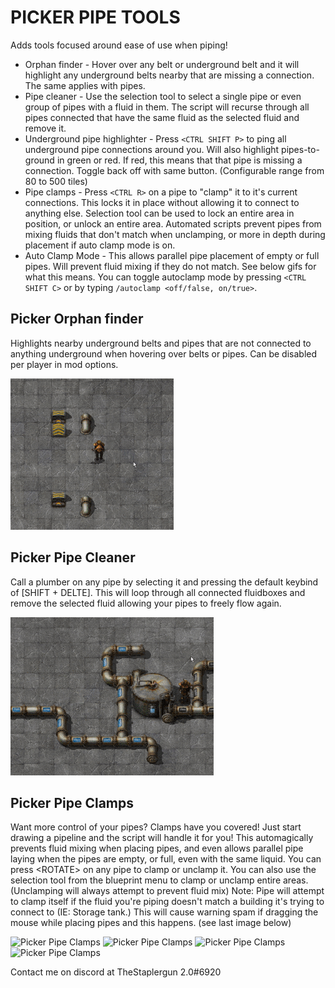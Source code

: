 # PICKER PIPE TOOLS

Adds tools focused around ease of use when piping!

- Orphan finder - Hover over any belt or underground belt and it will highlight any underground belts nearby that are missing a connection. The same applies with pipes.
- Pipe cleaner - Use the selection tool to select a single pipe or even group of pipes with a fluid in them. The script will recurse through all pipes connected that have the same fluid as the selected fluid and remove it.
- Underground pipe highlighter - Press `<CTRL SHIFT P>` to ping all underground pipe connections around you. Will also highlight pipes-to-ground in green or red. If red, this means that that pipe is missing a connection. Toggle back off with same button. (Configurable range from 80 to 500 tiles)
- Pipe clamps - Press `<CTRL R>` on a pipe to "clamp" it to it's current connections. This locks it in place without allowing it to connect to anything else. Selection tool can be used to lock an entire area in position, or unlock an entire area. Automated scripts prevent pipes from mixing fluids that don't match when unclamping, or more in depth during placement if auto clamp mode is on.
- Auto Clamp Mode - This allows parallel pipe placement of empty or full pipes. Will prevent fluid mixing if they do not match. See below gifs for what this means. You can toggle autoclamp mode by pressing `<CTRL SHIFT C>` or by typing `/autoclamp <off/false, on/true>`.

## Picker Orphan finder

Highlights nearby underground belts and pipes that are not connected to anything underground when hovering over belts or pipes. Can be disabled per player in mod options.

![Picker Orphan finder](https://github.com/Nexela/PickerAtheneum/raw/master/.web/picker-orphans.gif)

## Picker Pipe Cleaner

Call a plumber on any pipe by selecting it and pressing the default keybind of [SHIFT + DELTE]. This will loop through all connected fluidboxes and remove the selected fluid allowing your pipes to freely flow again.

![Picker Pipe Cleaner](https://github.com/Nexela/PickerAtheneum/raw/master/.web/picker-pipe-cleaner.gif)

## Picker Pipe Clamps

Want more control of your pipes? Clamps have you covered! Just start drawing a pipeline and the script will handle it for you! This automagically prevents fluid mixing when placing pipes, and even allows parallel pipe laying when the pipes are empty, or full, even with the same liquid.
You can press \<ROTATE> on any pipe to clamp or unclamp it. You can also use the selection tool from the blueprint menu to clamp or unclamp entire areas. (Unclamping will always attempt to prevent fluid mix)
Note: Pipe will attempt to clamp itself if the fluid you're piping doesn't match a building it's trying to connect to (IE: Storage tank.) This will cause warning spam if dragging the mouse while placing pipes and this happens. (see last image below)

![Picker Pipe Clamps](https://thumbs.gfycat.com/JollyCooperativeBlacknorwegianelkhound.webp)
![Picker Pipe Clamps](https://thumbs.gfycat.com/LongPeacefulCrocodile.webp)
![Picker Pipe Clamps](https://thumbs.gfycat.com/LeanSkeletalArmedcrab.webp)
![Picker Pipe Clamps](https://thumbs.gfycat.com/DazzlingComplicatedIberianbarbel-max-1mb.gif)

Contact me on discord at TheStaplergun 2.0#6920
